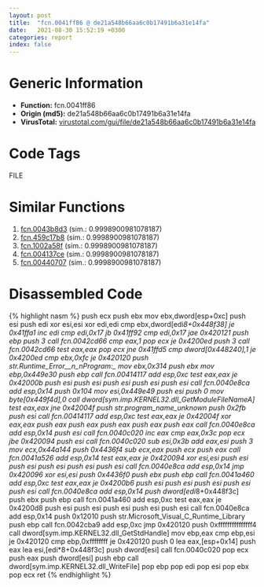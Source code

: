 ```yaml
---
layout: post
title:  "fcn.0041ff86 @ de21a548b66aa6c0b17491b6a31e14fa"
date:   2021-08-30 15:52:19 +0300
categories: report
index: false
---
```


# Generic Information
- **Function:** fcn.0041ff86
- **Origin (md5):** de21a548b66aa6c0b17491b6a31e14fa
- **VirusTotal:** [virustotal.com/gui/file/de21a548b66aa6c0b17491b6a31e14fa][virustotal_ref]

# Code Tags
<span class="tag" id="FILE">FILE</span>


# Similar Functions

1. [fcn.0043b8d3][similar_1_ref] (sim.: 0.9998900981078187)
2. [fcn.459c17b8][similar_2_ref] (sim.: 0.9998900981078187)
3. [fcn.1002a58f][similar_3_ref] (sim.: 0.9998900981078187)
4. [fcn.004137ce][similar_4_ref] (sim.: 0.9998900981078187)
5. [fcn.00440707][similar_5_ref] (sim.: 0.9998900981078187)


# Disassembled Code

{% highlight nasm %}
push ecx
push ebx
mov ebx,dword[esp+0xc]
push esi
push edi
xor esi,esi
xor edi,edi
cmp ebx,dword[edi*8+0x448f38]
je 0x41ffa1
inc edi
cmp edi,0x17
jb 0x41ff92
cmp edi,0x17
jae 0x420121
push ebp
push 3
call fcn.0042cd66
cmp eax,1
pop ecx
je 0x4200ed
push 3
call fcn.0042cd66
test eax,eax
pop ecx
jne 0x41ffd5
cmp dword[0x448240],1
je 0x4200ed
cmp ebx,0xfc
je 0x420120
push str.Runtime_Error__n_nProgram:_
mov ebx,0x314
push ebx
mov ebp,0x449e30
push ebp
call fcn.00414117
add esp,0xc
test eax,eax
je 0x42000b
push esi
push esi
push esi
push esi
push esi
call fcn.0040e8ca
add esp,0x14
push 0x104
mov esi,0x449e49
push esi
push 0
mov byte[0x449f4d],0
call dword[sym.imp.KERNEL32.dll_GetModuleFileNameA]
test eax,eax
jne 0x42004f
push str._program_name_unknown_
push 0x2fb
push esi
call fcn.00414117
add esp,0xc
test eax,eax
je 0x42004f
xor eax,eax
push eax
push eax
push eax
push eax
push eax
call fcn.0040e8ca
add esp,0x14
push esi
call fcn.0040c020
inc eax
cmp eax,0x3c
pop ecx
jbe 0x420094
push esi
call fcn.0040c020
sub esi,0x3b
add eax,esi
push 3
mov ecx,0x44a144
push 0x4436f4
sub ecx,eax
push ecx
push eax
call fcn.0041a526
add esp,0x14
test eax,eax
je 0x420094
xor esi,esi
push esi
push esi
push esi
push esi
push esi
call fcn.0040e8ca
add esp,0x14
jmp 0x420096
xor esi,esi
push 0x4436f0
push ebx
push ebp
call fcn.0041a460
add esp,0xc
test eax,eax
je 0x4200b6
push esi
push esi
push esi
push esi
push esi
call fcn.0040e8ca
add esp,0x14
push dword[edi*8+0x448f3c]
push ebx
push ebp
call fcn.0041a460
add esp,0xc
test eax,eax
je 0x4200d8
push esi
push esi
push esi
push esi
push esi
call fcn.0040e8ca
add esp,0x14
push 0x12010
push str.Microsoft_Visual_C_Runtime_Library
push ebp
call fcn.0042cba9
add esp,0xc
jmp 0x420120
push 0xfffffffffffffff4
call dword[sym.imp.KERNEL32.dll_GetStdHandle]
mov ebp,eax
cmp ebp,esi
je 0x420120
cmp ebp,0xffffffff
je 0x420120
push 0
lea eax,[esp+0x14]
push eax
lea esi,[edi*8+0x448f3c]
push dword[esi]
call fcn.0040c020
pop ecx
push eax
push dword[esi]
push ebp
call dword[sym.imp.KERNEL32.dll_WriteFile]
pop ebp
pop edi
pop esi
pop ebx
pop ecx
ret
{% endhighlight %}


[similar_1_ref]: /report/fcn.0043b8d3@7b00dd8f2abf54a73bfb09681334ff78
[similar_2_ref]: /report/fcn.459c17b8@284c9c9722cef7520dddfe58806fd72f
[similar_3_ref]: /report/fcn.1002a58f@481b545f5c18f2fce1caac67ddc419e8
[similar_4_ref]: /report/fcn.004137ce@6c5b0418e4a4c57d99cda47d2717045d
[similar_5_ref]: /report/fcn.00440707@44e1ffcf4e71f4505c09d520fd75f1e4
[virustotal_ref]: https://www.virustotal.com/gui/file/de21a548b66aa6c0b17491b6a31e14fa